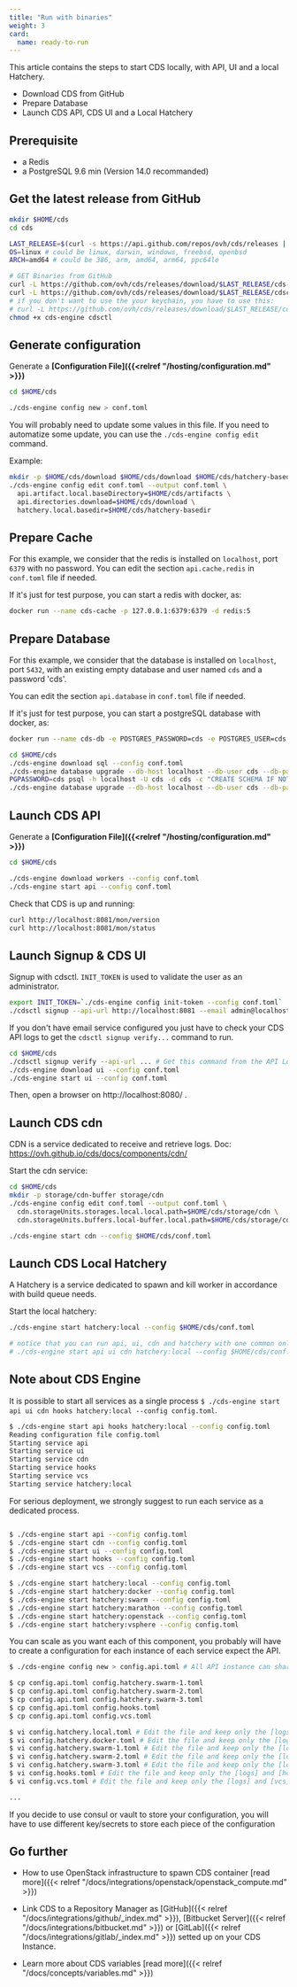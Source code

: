 ```yaml
---
title: "Run with binaries"
weight: 3
card: 
  name: ready-to-run
---
```


This article contains the steps to start CDS locally, with API, UI and a local Hatchery.

- Download CDS from GitHub
- Prepare Database
- Launch CDS API, CDS UI and a Local Hatchery

## Prerequisite

- a Redis
- a PostgreSQL 9.6 min (Version 14.0 recommanded)

## Get the latest release from GitHub

```bash
mkdir $HOME/cds
cd cds

LAST_RELEASE=$(curl -s https://api.github.com/repos/ovh/cds/releases | grep tag_name | head -n 1 | cut -d '"' -f 4)
OS=linux # could be linux, darwin, windows, freebsd, openbsd
ARCH=amd64 # could be 386, arm, amd64, arm64, ppc64le

# GET Binaries from GitHub
curl -L https://github.com/ovh/cds/releases/download/$LAST_RELEASE/cds-engine-$OS-$ARCH -o cds-engine
curl -L https://github.com/ovh/cds/releases/download/$LAST_RELEASE/cdsctl-$OS-$ARCH -o cdsctl
# if you don't want to use the your keychain, you have to use this:
# curl -L https://github.com/ovh/cds/releases/download/$LAST_RELEASE/cdsctl-$OS-$ARCH-nokeychain -o cdsctl
chmod +x cds-engine cdsctl

```

## Generate configuration

Generate a **[Configuration File]({{<relref "/hosting/configuration.md" >}})**

```bash
cd $HOME/cds

./cds-engine config new > conf.toml
```

You will probably need to update some values in this file. If you need to automatize some update, you 
can use the `./cds-engine config edit` command.

Example:

```bash
mkdir -p $HOME/cds/download $HOME/cds/download $HOME/cds/hatchery-basedir
./cds-engine config edit conf.toml --output conf.toml \
  api.artifact.local.baseDirectory=$HOME/cds/artifacts \
  api.directories.download=$HOME/cds/download \
  hatchery.local.basedir=$HOME/cds/hatchery-basedir
```

## Prepare Cache

For this example, we consider that the redis is installed on `localhost`, port `6379` with no password.
You can edit the section `api.cache.redis` in `conf.toml` file if needed.

If it's just for test purpose, you can start a redis with docker, as:

```bash
docker run --name cds-cache -p 127.0.0.1:6379:6379 -d redis:5
```


## Prepare Database

For this example, we consider that the database is installed on `localhost`,
port `5432`, with an existing empty database and user named `cds` and a password 'cds'.

You can edit the section `api.database` in `conf.toml` file if needed.

If it's just for test purpose, you can start a postgreSQL database with docker, as:

```bash
docker run --name cds-db -e POSTGRES_PASSWORD=cds -e POSTGRES_USER=cds -e POSTGRES_DB=cds -p 127.0.0.1:5432:5432 -d postgres:14.0
```

```bash
cd $HOME/cds
./cds-engine download sql --config conf.toml
./cds-engine database upgrade --db-host localhost --db-user cds --db-password cds --db-name cds --db-schema public --db-sslmode disable --db-port 5432 --migrate-dir sql/api
PGPASSWORD=cds psql -h localhost -U cds -d cds -c "CREATE SCHEMA IF NOT EXISTS cdn AUTHORIZATION cds;"
./cds-engine database upgrade --db-host localhost --db-user cds --db-password cds --db-name cds --db-schema cdn --db-sslmode disable --db-port 5432 --migrate-dir sql/cdn
```

## Launch CDS API

Generate a **[Configuration File]({{<relref "/hosting/configuration.md" >}})**

```bash
cd $HOME/cds

./cds-engine download workers --config conf.toml
./cds-engine start api --config conf.toml
```

Check that CDS is up and running:

```bash
curl http://localhost:8081/mon/version
curl http://localhost:8081/mon/status
```

## Launch Signup & CDS UI

Signup with cdsctl. `INIT_TOKEN` is used to validate the user as an administrator.

```bash
export INIT_TOKEN=`./cds-engine config init-token --config conf.toml`
./cdsctl signup --api-url http://localhost:8081 --email admin@localhost.local --username admin --fullname admin
```

If you don't have email service configured you just have to check your CDS API logs to get the `cdsctl signup verify...` command to run.


```bash
cd $HOME/cds
./cdsctl signup verify --api-url ... # Get this command from the API Logs
./cds-engine download ui --config conf.toml
./cds-engine start ui --config conf.toml
```

Then, open a browser on http://localhost:8080/ .

## Launch CDS cdn

CDN is a service dedicated to receive and retrieve logs. Doc: https://ovh.github.io/cds/docs/components/cdn/

Start the cdn service:

```bash
cd $HOME/cds
mkdir -p storage/cdn-buffer storage/cdn
./cds-engine config edit conf.toml --output conf.toml \
  cdn.storageUnits.storages.local.local.path=$HOME/cds/storage/cdn \
  cdn.storageUnits.buffers.local-buffer.local.path=$HOME/cds/storage/cdn-buffer

./cds-engine start cdn --config $HOME/cds/conf.toml
```

## Launch CDS Local Hatchery

A Hatchery is a service dedicated to spawn and kill worker in accordance with build queue needs.

Start the local hatchery:

```bash
./cds-engine start hatchery:local --config $HOME/cds/conf.toml

# notice that you can run api, ui, cdn and hatchery with one common only:
# ./cds-engine start api ui cdn hatchery:local --config $HOME/cds/conf.toml
```

## Note about CDS Engine

It is possible to start all services as a single process `$ ./cds-engine start api ui cdn hooks hatchery:local --config config.toml`.

```bash
$ ./cds-engine start api hooks hatchery:local --config config.toml
Reading configuration file config.toml
Starting service api
Starting service ui
Starting service cdn
Starting service hooks
Starting service vcs
Starting service hatchery:local
```

For serious deployment, we strongly suggest to run each service as a dedicated process.

```bash

$ ./cds-engine start api --config config.toml
$ ./cds-engine start cdn --config config.toml
$ ./cds-engine start ui --config config.toml
$ ./cds-engine start hooks --config config.toml
$ ./cds-engine start vcs --config config.toml

$ ./cds-engine start hatchery:local --config config.toml
$ ./cds-engine start hatchery:docker --config config.toml
$ ./cds-engine start hatchery:swarm --config config.toml
$ ./cds-engine start hatchery:marathon --config config.toml
$ ./cds-engine start hatchery:openstack --config config.toml
$ ./cds-engine start hatchery:vsphere --config config.toml

```

You can scale as you want each of this component, you probably will have to create a configuration for each instance of each service expect the API.

```bash
$ ./cds-engine config new > config.api.toml # All API instance can share the same configuration.

$ cp config.api.toml config.hatchery.swarm-1.toml
$ cp config.api.toml config.hatchery.swarm-2.toml
$ cp config.api.toml config.hatchery.swarm-3.toml
$ cp config.api.toml config.hooks.toml
$ cp config.api.toml config.vcs.toml

$ vi config.hatchery.local.toml # Edit the file and keep only the [logs] and [hatchery]/[hatchery.local] sections
$ vi config.hatchery.docker.toml # Edit the file and keep only the [logs] and [hatchery]/[hatchery.docker] sections
$ vi config.hatchery.swarm-1.toml # Edit the file and keep only the [logs] and [hatchery]/[hatchery.swarm] sections
$ vi config.hatchery.swarm-2.toml # Edit the file and keep only the [logs] and [hatchery]/[hatchery.swarm] sections
$ vi config.hatchery.swarm-3.toml # Edit the file and keep only the [logs] and [hatchery]/[hatchery.swarm] sections
$ vi config.hooks.toml # Edit the file and keep only the [logs] and [hooks] sections
$ vi config.vcs.toml # Edit the file and keep only the [logs] and [vcs] sections

...
```

If you decide to use consul or vault to store your configuration, you will have to use different key/secrets to store each piece of the configuration

## Go further

- How to use OpenStack infrastructure to spawn CDS container [read more]({{< relref "/docs/integrations/openstack/openstack_compute.md" >}})
* Link CDS to a Repository Manager as [GitHub]({{< relref "/docs/integrations/github/_index.md" >}}), [Bitbucket Server]({{< relref "/docs/integrations/bitbucket.md" >}}) or [GitLab]({{< relref "/docs/integrations/gitlab/_index.md" >}}) setted up on your CDS Instance.
- Learn more about CDS variables [read more]({{< relref "/docs/concepts/variables.md" >}})

